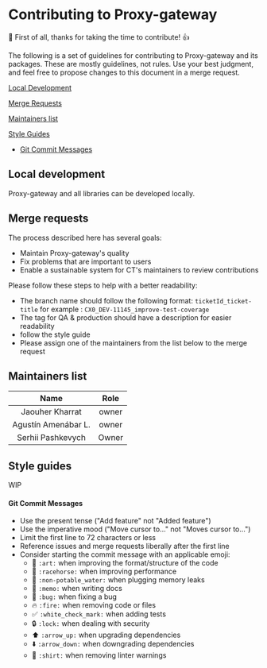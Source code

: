 # Contributing to Proxy-gateway

:tada:  First of all, thanks for taking the time to contribute! :+1:

The following is a set of guidelines for contributing to Proxy-gateway and its packages. These are mostly guidelines, not rules. Use your best judgment, and feel free to propose changes to this document in a merge request.

[Local Development](#local-development)

[Merge Requests](#merge-requests)

[Maintainers list](#maintainers-list)

[Style Guides](#style-guides)
  * [Git Commit Messages](#git-commit-messages)


<a id="local-development"/>

## Local development
Proxy-gateway and all libraries can be developed locally. 

<a id="merge-requests"/>

## Merge requests
The process described here has several goals:

- Maintain Proxy-gateway's quality
- Fix problems that are important to users
- Enable a sustainable system for CT's maintainers to review contributions

Please follow these steps to help with a better readability:
- The branch name should follow the following format:
``ticketId_ticket-title`` for example : ``CX0_DEV-11145_improve-test-coverage``
- The tag for QA & production should have a description for easier readability
- follow the style guide
- Please assign one of the maintainers from the list below to the merge request

<a id="maintainers-list"/>

## Maintainers list

| Name  	| Role  	|
|:-:	|:-:	|
| Jaouher Kharrat   	| owner   	|
| Agustín Amenábar L.  	| owner   	|
| Serhii Pashkevych  	| Owner   	|

<a id="style-guides"/>

## Style guides
WIP

<a id="git-commit-messages"/>

#### Git Commit Messages
* Use the present tense ("Add feature" not "Added feature")
* Use the imperative mood ("Move cursor to..." not "Moves cursor to...")
* Limit the first line to 72 characters or less
* Reference issues and merge requests liberally after the first line
* Consider starting the commit message with an applicable emoji:
    * :art: `:art:` when improving the format/structure of the code
    * :racehorse: `:racehorse:` when improving performance
    * :non-potable_water: `:non-potable_water:` when plugging memory leaks
    * :memo: `:memo:` when writing docs
    * :bug: `:bug:` when fixing a bug
    * :fire: `:fire:` when removing code or files
    * :white_check_mark: `:white_check_mark:` when adding tests
    * :lock: `:lock:` when dealing with security
    * :arrow_up: `:arrow_up:` when upgrading dependencies
    * :arrow_down: `:arrow_down:` when downgrading dependencies
    * :shirt: `:shirt:` when removing linter warnings



